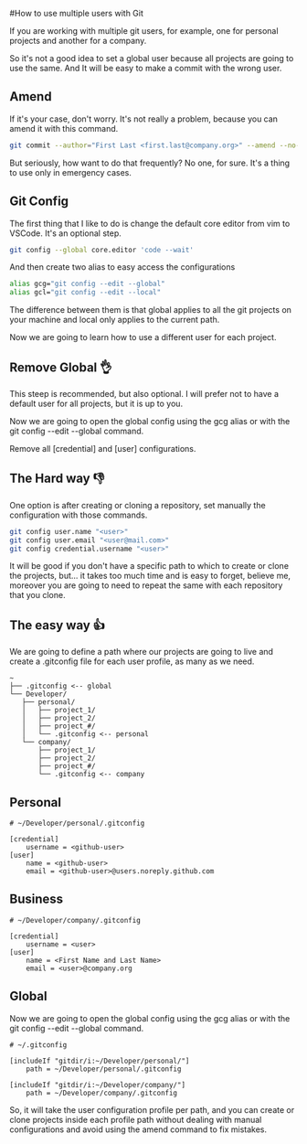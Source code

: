 #How to use multiple users with Git

If you are working with multiple git users, for example, one for personal projects and another for a company.

So it's not a good idea to set a global user because all projects are going to use the same. And It will be easy to make a commit with the wrong user.

## Amend

If it's your case, don't worry. It's not really a problem, because you can amend it with this command.

```bash
git commit --author="First Last <first.last@company.org>" --amend --no-edit 
```

But seriously, how want to do that frequently? No one, for sure. It's a thing to use only in emergency cases.

## Git Config

The first thing that I like to do is change the default core editor from vim to VSCode. It's an optional step.

```bash
git config --global core.editor 'code --wait'
```

And then create two alias to easy access the configurations

```bash
alias gcg="git config --edit --global"
alias gcl="git config --edit --local"
```

The difference between them is that global applies to all the git projects on your machine and local only applies to the current path.

Now we are going to learn how to use a different user for each project.

## Remove Global 👌
This steep is recommended, but also optional. I will prefer not to have a default user for all projects, but it is up to you.

Now we are going to open the global config using the gcg alias or with the git config --edit --global command.

Remove all [credential] and [user] configurations.

## The Hard way 👎
One option is after creating or cloning a repository, set manually the configuration with those commands.

```bash
git config user.name "<user>"
git config user.email "<user@mail.com>"
git config credential.username "<user>"
```

It will be good if you don't have a specific path to which to create or clone the projects, but... it takes too much time and is easy to forget, believe me, moreover you are going to need to repeat the same with each repository that you clone.

## The easy way 👍
We are going to define a path where our projects are going to live and create a .gitconfig file for each user profile, as many as we need.

```
~
├── .gitconfig <-- global
└── Developer/
   ├── personal/
   │   ├── project_1/
   │   ├── project_2/
   │   ├── project_#/
   │   └── .gitconfig <-- personal
   └── company/
       ├── project_1/
       ├── project_2/
       ├── project_#/
       └── .gitconfig <-- company
```

## Personal

```
# ~/Developer/personal/.gitconfig

[credential]
    username = <github-user>
[user]
    name = <github-user>
    email = <github-user>@users.noreply.github.com
```

## Business

```
# ~/Developer/company/.gitconfig

[credential]
    username = <user>
[user]
    name = <First Name and Last Name>
    email = <user>@company.org
```

## Global
Now we are going to open the global config using the gcg alias or with the git config --edit --global command.

```
# ~/.gitconfig

[includeIf "gitdir/i:~/Developer/personal/"]
    path = ~/Developer/personal/.gitconfig

[includeIf "gitdir/i:~/Developer/company/"]
    path = ~/Developer/company/.gitconfig
```

So, it will take the user configuration profile per path, and you can create or clone projects inside each profile path without dealing with manual configurations and avoid using the amend command to fix mistakes.